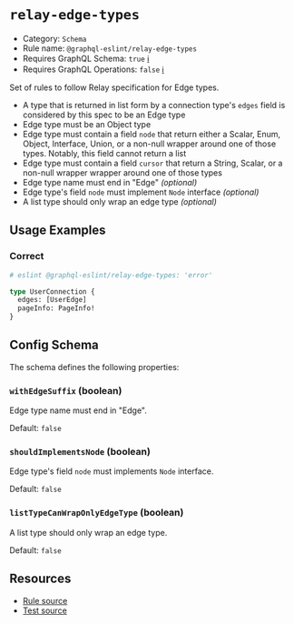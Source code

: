 # `relay-edge-types`

- Category: `Schema`
- Rule name: `@graphql-eslint/relay-edge-types`
- Requires GraphQL Schema: `true` [ℹ️](../../README.md#extended-linting-rules-with-graphql-schema)
- Requires GraphQL Operations: `false` [ℹ️](../../README.md#extended-linting-rules-with-siblings-operations)

Set of rules to follow Relay specification for Edge types.

- A type that is returned in list form by a connection type's `edges` field is considered by this spec to be an Edge type
- Edge type must be an Object type
- Edge type must contain a field `node` that return either a Scalar, Enum, Object, Interface, Union, or a non-null wrapper around one of those types. Notably, this field cannot return a list
- Edge type must contain a field `cursor` that return a String, Scalar, or a non-null wrapper wrapper around one of those types
- Edge type name must end in "Edge" _(optional)_
- Edge type's field `node` must implement `Node` interface _(optional)_
- A list type should only wrap an edge type _(optional)_

## Usage Examples

### Correct

```graphql
# eslint @graphql-eslint/relay-edge-types: 'error'

type UserConnection {
  edges: [UserEdge]
  pageInfo: PageInfo!
}
```

## Config Schema

The schema defines the following properties:

### `withEdgeSuffix` (boolean)

Edge type name must end in "Edge".

Default: `false`

### `shouldImplementsNode` (boolean)

Edge type's field `node` must implements `Node` interface.

Default: `false`

### `listTypeCanWrapOnlyEdgeType` (boolean)

A list type should only wrap an edge type.

Default: `false`

## Resources

- [Rule source](../../packages/plugin/src/rules/relay-edge-types.ts)
- [Test source](../../packages/plugin/tests/relay-edge-types.spec.ts)
